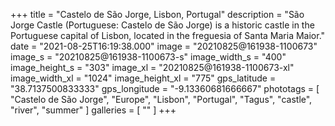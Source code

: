 +++
title = "Castelo de São Jorge, Lisbon, Portugal"
description = "São Jorge Castle (Portuguese: Castelo de São Jorge) is a historic castle in the Portuguese capital of Lisbon, located in the freguesia of Santa Maria Maior."
date = "2021-08-25T16:19:38.000"
image = "20210825@161938-1100673"
image_s = "20210825@161938-1100673-s"
image_width_s = "400"
image_height_s = "303"
image_xl = "20210825@161938-1100673-xl"
image_width_xl = "1024"
image_height_xl = "775"
gps_latitude = "38.7137500833333"
gps_longitude = "-9.13360681666667"
phototags = [ "Castelo de São Jorge", "Europe", "Lisbon", "Portugal", "Tagus", "castle", "river", "summer" ]
galleries = [ "" ]
+++
